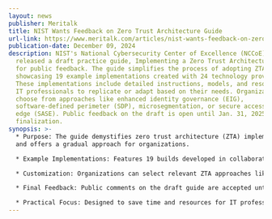 ```yaml
---
layout: news
publisher: Meritalk
title: NIST Wants Feedback on Zero Trust Architecture Guide
url-link: https://www.meritalk.com/articles/nist-wants-feedback-on-zero-trust-architecture-guide/
publication-date: December 09, 2024
description: NIST's National Cybersecurity Center of Excellence (NCCoE) has
  released a draft practice guide, Implementing a Zero Trust Architecture (ZTA),
  for public feedback. The guide simplifies the process of adopting ZTA by
  showcasing 19 example implementations created with 24 technology providers.
  These implementations include detailed instructions, models, and resources for
  IT professionals to replicate or adapt based on their needs. Organizations can
  choose from approaches like enhanced identity governance (EIG),
  software-defined perimeter (SDP), microsegmentation, or secure access service
  edge (SASE). Public feedback on the draft is open until Jan. 31, 2025, before
  finalization.
synopsis: >-
  * Purpose: The guide demystifies zero trust architecture (ZTA) implementation
  and offers a gradual approach for organizations.

  * Example Implementations: Features 19 builds developed in collaboration with 24 technology providers, including diagrams, technologies, and instructions.

  * Customization: Organizations can select relevant ZTA approaches like EIG, SDP, microsegmentation, or SASE and adapt builds accordingly.

  * Final Feedback: Public comments on the draft guide are accepted until Jan. 31, 2025.

  * Practical Focus: Designed to save time and resources for IT professionals through detailed, replicable models.
---
```

